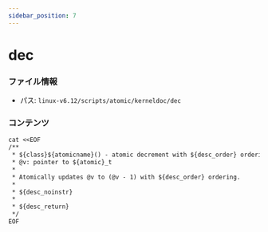 ```yaml
---
sidebar_position: 7
---
```

# dec

### ファイル情報

- パス: `linux-v6.12/scripts/atomic/kerneldoc/dec`

### コンテンツ

```txt
cat <<EOF
/**
 * ${class}${atomicname}() - atomic decrement with ${desc_order} ordering
 * @v: pointer to ${atomic}_t
 *
 * Atomically updates @v to (@v - 1) with ${desc_order} ordering.
 *
 * ${desc_noinstr}
 *
 * ${desc_return}
 */
EOF

```
